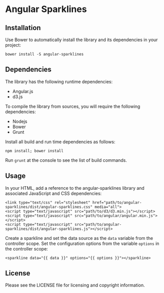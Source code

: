 Angular Sparklines
==================



Installation
------------

Use Bower to automatically install the library and its dependencies in your project:

    bower install -S angular-sparklines


Dependencies
------------

The library has the following runtime dependencies:

 * Angular.js
 * d3.js

To compile the library from sources, you will require the following dependencies:

 * Nodejs
 * Bower
 * Grunt

Install all build and run time dependencies as follows:

    npm install; bower install

Run `grunt` at the console to see the list of build commands.


Usage
-----

In your HTML, add a reference to the angular-sparklines library and associated
JavaScript and CSS dependencies:

    <link type="text/css" rel="stylesheet" href="path/to/angular-sparklines/dist/angular-sparklines.css" media="all">
    <script type="text/javascript" src="path/to/d3/d3.min.js"></script>
    <script type="text/javascript" src="path/to/angular/angular.min.js"></script>
    <script type="text/javascript" src="path/to/angular-sparklines/dist/angular-sparklines.js"></script>

Create a sparkline and set the data source as the `data` variable from the
controller scope. Set the configuration options from the variable `options`
in the controller scope:

    <sparkline data="{{ data }}" options="{{ options }}"></sparkline>


License
-------

Please see the LICENSE file for licensing and copyright information.

